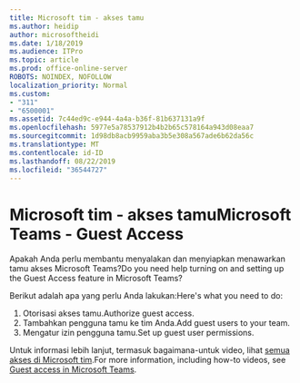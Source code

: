 ```yaml
---
title: Microsoft tim - akses tamu
ms.author: heidip
author: microsoftheidi
ms.date: 1/18/2019
ms.audience: ITPro
ms.topic: article
ms.prod: office-online-server
ROBOTS: NOINDEX, NOFOLLOW
localization_priority: Normal
ms.custom:
- "311"
- "6500001"
ms.assetid: 7c44ed9c-e944-4a4a-b36f-81b637131a9f
ms.openlocfilehash: 5977e5a78537912b4b2b65c578164a943d08eaa7
ms.sourcegitcommit: 1d98db8acb9959aba3b5e308a567ade6b62da56c
ms.translationtype: MT
ms.contentlocale: id-ID
ms.lasthandoff: 08/22/2019
ms.locfileid: "36544727"
---
```

# <a name="microsoft-teams---guest-access"></a><span data-ttu-id="b4f70-102">Microsoft tim - akses tamu</span><span class="sxs-lookup"><span data-stu-id="b4f70-102">Microsoft Teams - Guest Access</span></span>

<span data-ttu-id="b4f70-103">Apakah Anda perlu membantu menyalakan dan menyiapkan menawarkan tamu akses Microsoft Teams?</span><span class="sxs-lookup"><span data-stu-id="b4f70-103">Do you need help turning on and setting up the Guest Access feature in Microsoft Teams?</span></span>

<span data-ttu-id="b4f70-104">Berikut adalah apa yang perlu Anda lakukan:</span><span class="sxs-lookup"><span data-stu-id="b4f70-104">Here's what you need to do:</span></span>

1. <span data-ttu-id="b4f70-105">Otorisasi akses tamu.</span><span class="sxs-lookup"><span data-stu-id="b4f70-105">Authorize guest access.</span></span>
1. <span data-ttu-id="b4f70-106">Tambahkan pengguna tamu ke tim Anda.</span><span class="sxs-lookup"><span data-stu-id="b4f70-106">Add guest users to your team.</span></span>
1. <span data-ttu-id="b4f70-107">Mengatur izin pengguna tamu.</span><span class="sxs-lookup"><span data-stu-id="b4f70-107">Set up guest user permissions.</span></span>

<span data-ttu-id="b4f70-108">Untuk informasi lebih lanjut, termasuk bagaimana-untuk video, lihat [semua akses di Microsoft tim](https://docs.microsoft.com/microsoftteams/guest-access).</span><span class="sxs-lookup"><span data-stu-id="b4f70-108">For more information, including how-to videos, see [Guest access in Microsoft Teams](https://docs.microsoft.com/microsoftteams/guest-access).</span></span>
